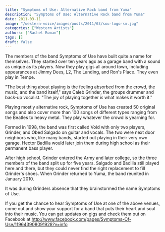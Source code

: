 ```yaml
---
title: "Symptoms of Use: Alternative Rock band from Yuma"
description: "Symptoms of Use: Alternative Rock band from Yuma"
date: 2011-03-11
image: "/western-voice/images/posts/2011/03/sou-logo-sm.jpg"
categories: ["Western Artists"]
authors: ["Rachel Roman"]
tags: []
draft: false
---
```

The members of the band Symptoms of Use have built quite a name for themselves. They started over ten years ago as a garage band with a sound as unique as its players. Now they play gigs all around town, including appearances at Jimmy Dees, L2, The Landing, and Ron's Place. They even play in Tempe.

"The best thing about playing is the feeling absorbed from the crowd, the music, and the band itself," says Caleb Grinder, the groups drummer and back-up vocalist. "The joy of playing together is what makes it worth it."

Playing mostly alternative rock, Symptoms of Use has created 50 original songs and also cover more than 100 songs of different types ranging from the Beatles to heavy metal. They play whatever the crowd is yearning for.

Formed in 1998, the band was first called Void with only two players, Grinder, and Obed Salgado on guitar and vocals. The two were next door neighbors who, like many bands, started out playing in their very own garage. Hector Badilla would later join them during high school as their permanent bass player.

After high school, Grinder entered the Army and later college, so the three members of the band split up for five years. Salgado and Badilla still played here and there, but they could never find the right replacement to fill Grinder's shoes. When Grinder returned to Yuma, the band reunited in January 2010.

It was during Grinders absence that they brainstormed the name Symptoms of Use.

If you get the chance to hear Symptoms of Use at one of the above venues, come out and show your support for a band that puts their heart and soul into their music. You can get updates on gigs and check them out on Facebook at http://www.facebook.com/pages/Symptoms-Of-Use/119643908091928?v=info